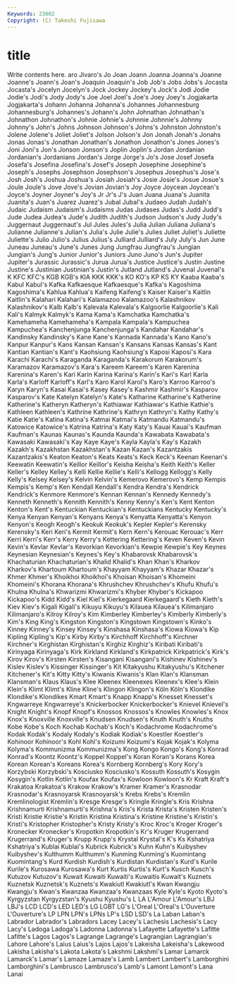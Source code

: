 ```yaml
---
Keywords: 23602 
Copyright: (C) Takeshi Fujisawa
---
```


# title

Write contents here.
aro Jivaro's Jo Joan Joann
Joanna Joanna's Joanne Joanne's Joann's Joan's Joaquin Joaquin's Job Job's
Jobs Jobs's Jocasta Jocasta's Jocelyn Jocelyn's Jock Jockey Jockey's Jock's
Jodi Jodie Jodie's Jodi's Jody Jody's Joe Joel Joel's Joe's
Joey Joey's Jogjakarta Jogjakarta's Johann Johanna Johanna's Johannes Johannesburg Johannesburg's
Johannes's Johann's John Johnathan Johnathan's Johnathon Johnathon's Johnie Johnie's Johnnie
Johnnie's Johnny Johnny's John's Johns Johnson Johnson's Johns's Johnston Johnston's
Jolene Jolene's Joliet Joliet's Jolson Jolson's Jon Jonah Jonah's Jonahs
Jonas Jonas's Jonathan Jonathan's Jonathon Jonathon's Jones Jones's Joni Joni's
Jon's Jonson Jonson's Joplin Joplin's Jordan Jordanian Jordanian's Jordanians Jordan's
Jorge Jorge's Jo's Jose Josef Josefa Josefa's Josefina Josefina's Josef's
Joseph Josephine Josephine's Joseph's Josephs Josephson Josephson's Josephus Josephus's Jose's
Josh Josh's Joshua Joshua's Josiah Josiah's Josie Josie's Josue Josue's
Joule Joule's Jove Jove's Jovian Jovian's Joy Joyce Joycean Joycean's
Joyce's Joyner Joyner's Joy's Jr Jr's J's Juan Juana Juana's
Juanita Juanita's Juan's Juarez Juarez's Jubal Jubal's Judaeo Judah Judah's
Judaic Judaism Judaism's Judaisms Judas Judases Judas's Judd Judd's Jude
Judea Judea's Jude's Judith Judith's Judson Judson's Judy Judy's Juggernaut
Juggernaut's Jul Jules Jules's Julia Julian Juliana Juliana's Julianne Julianne's
Julian's Julia's Julie Julie's Julies Juliet Juliet's Juliette Juliette's Julio
Julio's Julius Julius's Julliard Julliard's July July's Jun June Juneau
Juneau's June's Junes Jung Jungfrau Jungfrau's Jungian Jungian's Jung's Junior
Junior's Juniors Juno Juno's Jun's Jupiter Jupiter's Jurassic Jurassic's Jurua
Jurua's Justice Justice's Justin Justine Justine's Justinian Justinian's Justin's Jutland
Jutland's Juvenal Juvenal's K KFC KFC's KGB KGB's KIA KKK
KKK's KO KO's KP KS KY Kaaba Kaaba's Kabul Kabul's
Kafka Kafkaesque Kafkaesque's Kafka's Kagoshima Kagoshima's Kahlua Kahlua's Kaifeng Kaifeng's
Kaiser Kaiser's Kaitlin Kaitlin's Kalahari Kalahari's Kalamazoo Kalamazoo's Kalashnikov Kalashnikov's
Kalb Kalb's Kalevala Kalevala's Kalgoorlie Kalgoorlie's Kali Kali's Kalmyk Kalmyk's
Kama Kama's Kamchatka Kamchatka's Kamehameha Kamehameha's Kampala Kampala's Kampuchea Kampuchea's
Kanchenjunga Kanchenjunga's Kandahar Kandahar's Kandinsky Kandinsky's Kane Kane's Kannada Kannada's
Kano Kano's Kanpur Kanpur's Kans Kansan Kansan's Kansans Kansas Kansas's
Kant Kantian Kantian's Kant's Kaohsiung Kaohsiung's Kaposi Kaposi's Kara Karachi
Karachi's Karaganda Karaganda's Karakorum Karakorum's Karamazov Karamazov's Kara's Kareem Kareem's
Karen Karenina Karenina's Karen's Kari Karin Karina Karina's Karin's Kari's
Karl Karla Karla's Karloff Karloff's Karl's Karo Karol Karol's Karo's
Karroo Karroo's Karyn Karyn's Kasai Kasai's Kasey Kasey's Kashmir Kashmir's
Kasparov Kasparov's Kate Katelyn Katelyn's Kate's Katharine Katharine's Katherine Katherine's
Katheryn Katheryn's Kathiawar Kathiawar's Kathie Kathie's Kathleen Kathleen's Kathrine Kathrine's
Kathryn Kathryn's Kathy Kathy's Katie Katie's Katina Katina's Katmai Katmai's
Katmandu Katmandu's Katowice Katowice's Katrina Katrina's Katy Katy's Kauai Kauai's
Kaufman Kaufman's Kaunas Kaunas's Kaunda Kaunda's Kawabata Kawabata's Kawasaki Kawasaki's
Kay Kaye Kaye's Kayla Kayla's Kay's Kazakh Kazakh's Kazakhstan Kazakhstan's
Kazan Kazan's Kazantzakis Kazantzakis's Keaton Keaton's Keats Keats's Keck Keck's
Keenan Keenan's Keewatin Keewatin's Keillor Keillor's Keisha Keisha's Keith Keith's
Keller Keller's Kelley Kelley's Kelli Kellie Kellie's Kelli's Kellogg Kellogg's
Kelly Kelly's Kelsey Kelsey's Kelvin Kelvin's Kemerovo Kemerovo's Kemp Kempis
Kempis's Kemp's Ken Kendall Kendall's Kendra Kendra's Kendrick Kendrick's Kenmore
Kenmore's Kennan Kennan's Kennedy Kennedy's Kenneth Kenneth's Kennith Kennith's Kenny
Kenny's Ken's Kent Kenton Kenton's Kent's Kentuckian Kentuckian's Kentuckians Kentucky
Kentucky's Kenya Kenyan Kenyan's Kenyans Kenya's Kenyatta Kenyatta's Kenyon Kenyon's
Keogh Keogh's Keokuk Keokuk's Kepler Kepler's Kerensky Kerensky's Keri Keri's
Kermit Kermit's Kern Kern's Kerouac Kerouac's Kerr Kerri Kerri's Kerr's
Kerry Kerry's Kettering Kettering's Keven Keven's Kevin Kevin's Kevlar Kevlar's
Kevorkian Kevorkian's Kewpie Kewpie's Key Keynes Keynesian Keynesian's Keynes's Key's
Khabarovsk Khabarovsk's Khachaturian Khachaturian's Khalid Khalid's Khan Khan's Kharkov Kharkov's
Khartoum Khartoum's Khayyam Khayyam's Khazar Khazar's Khmer Khmer's Khoikhoi Khoikhoi's
Khoisan Khoisan's Khomeini Khomeini's Khorana Khorana's Khrushchev Khrushchev's Khufu Khufu's
Khulna Khulna's Khwarizmi Khwarizmi's Khyber Khyber's Kickapoo Kickapoo's Kidd Kidd's
Kiel Kiel's Kierkegaard Kierkegaard's Kieth Kieth's Kiev Kiev's Kigali Kigali's
Kikuyu Kikuyu's Kilauea Kilauea's Kilimanjaro Kilimanjaro's Kilroy Kilroy's Kim Kimberley
Kimberley's Kimberly Kimberly's Kim's King King's Kingston Kingston's Kingstown Kingstown's
Kinko's Kinney Kinney's Kinsey Kinsey's Kinshasa Kinshasa's Kiowa Kiowa's Kip
Kipling Kipling's Kip's Kirby Kirby's Kirchhoff Kirchhoff's Kirchner Kirchner's Kirghistan
Kirghistan's Kirghiz Kirghiz's Kiribati Kiribati's Kirinyaga Kirinyaga's Kirk Kirkland Kirkland's
Kirkpatrick Kirkpatrick's Kirk's Kirov Kirov's Kirsten Kirsten's Kisangani Kisangani's Kishinev
Kishinev's Kislev Kislev's Kissinger Kissinger's Kit Kitakyushu Kitakyushu's Kitchener Kitchener's
Kit's Kitty Kitty's Kiwanis Kiwanis's Klan Klan's Klansman Klansman's Klaus
Klaus's Klee Kleenex Kleenexes Kleenex's Klee's Klein Klein's Klimt Klimt's
Kline Kline's Klingon Klingon's Köln Köln's Klondike Klondike's Klondikes Kmart
Kmart's Knapp Knapp's Knesset Knesset's Kngwarreye Kngwarreye's Knickerbocker Knickerbocker's Knievel
Knievel's Knight Knight's Knopf Knopf's Knossos Knossos's Knowles Knowles's Knox
Knox's Knoxville Knoxville's Knudsen Knudsen's Knuth Knuth's Knuths Kobe Kobe's
Koch Kochab Kochab's Koch's Kodachrome Kodachrome's Kodak Kodak's Kodaly Kodaly's
Kodiak Kodiak's Koestler Koestler's Kohinoor Kohinoor's Kohl Kohl's Koizumi Koizumi's
Kojak Kojak's Kolyma Kolyma's Kommunizma Kommunizma's Kong Kongo Kongo's Kong's
Konrad Konrad's Koontz Koontz's Koppel Koppel's Koran Koran's Korans Korea
Korean Korean's Koreans Korea's Kornberg Kornberg's Kory Kory's Korzybski Korzybski's
Kosciusko Kosciusko's Kossuth Kossuth's Kosygin Kosygin's Kotlin Kotlin's Koufax Koufax's
Kowloon Kowloon's Kr Kraft Kraft's Krakatoa Krakatoa's Krakow Krakow's Kramer
Kramer's Krasnodar Krasnodar's Krasnoyarsk Krasnoyarsk's Krebs Krebs's Kremlin Kremlinologist Kremlin's
Kresge Kresge's Kringle Kringle's Kris Krishna Krishnamurti Krishnamurti's Krishna's Kris's
Krista Krista's Kristen Kristen's Kristi Kristie Kristie's Kristin Kristina Kristina's
Kristine Kristine's Kristin's Kristi's Kristopher Kristopher's Kristy Kristy's Kroc Kroc's
Kroger Kroger's Kronecker Kronecker's Kropotkin Kropotkin's Kr's Kruger Krugerrand Krugerrand's
Kruger's Krupp Krupp's Krystal Krystal's K's Ks Kshatriya Kshatriya's Kublai
Kublai's Kubrick Kubrick's Kuhn Kuhn's Kuibyshev Kuibyshev's Kulthumm Kulthumm's Kunming
Kunming's Kuomintang Kuomintang's Kurd Kurdish Kurdish's Kurdistan Kurdistan's Kurd's Kurile
Kurile's Kurosawa Kurosawa's Kurt Kurtis Kurtis's Kurt's Kusch Kusch's Kutuzov
Kutuzov's Kuwait Kuwaiti Kuwaiti's Kuwaitis Kuwait's Kuznets Kuznetsk Kuznetsk's Kuznets's
Kwakiutl Kwakiutl's Kwan Kwangju Kwangju's Kwan's Kwanzaa Kwanzaa's Kwanzaas Kyle
Kyle's Kyoto Kyoto's Kyrgyzstan Kyrgyzstan's Kyushu Kyushu's L LA L'Amour
L'Amour's LBJ LBJ's LCD LCD's LED LED's LG LGBT LG's
L'Oreal L'Oreal's L'Ouverture L'Ouverture's LP LPN LPN's LPNs LP's LSD
LSD's La Laban Laban's Labrador Labrador's Labradors Lacey Lacey's Lachesis
Lachesis's Lacy Lacy's Ladoga Ladoga's Ladonna Ladonna's Lafayette Lafayette's Lafitte
Lafitte's Lagos Lagos's Lagrange Lagrange's Lagrangian Lagrangian's Lahore Lahore's Laius
Laius's Lajos Lajos's Lakeisha Lakeisha's Lakewood Lakisha Lakisha's Lakota Lakota's
Lakshmi Lakshmi's Lamar Lamarck Lamarck's Lamar's Lamaze Lamaze's Lamb Lambert
Lambert's Lamborghini Lamborghini's Lambrusco Lambrusco's Lamb's Lamont Lamont's Lana Lanai
